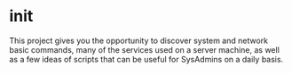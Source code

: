 # init
This project gives you the opportunity to discover system and network
basic commands, many of the services used on a server machine, as well as a few ideas of
scripts that can be useful for SysAdmins on a daily basis.
